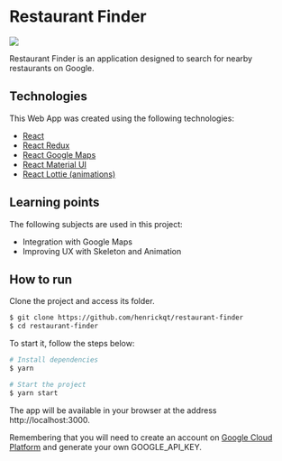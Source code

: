 # Restaurant Finder

![](https://github.com/Henrickqt/restaurant-finder/blob/master/assets/screen.jpg)

Restaurant Finder is an application designed to search for nearby restaurants on Google.

## Technologies

This Web App was created using the following technologies:

- [React](https://reactjs.org)
- [React Redux](https://react-redux.js.org/)
- [React Google Maps](https://www.npmjs.com/package/google-maps-react)
- [React Material UI](https://mui.com/getting-started/usage/)
- [React Lottie (animations)](https://www.npmjs.com/package/react-lottie)

## Learning points

The following subjects are used in this project:

- Integration with Google Maps
- Improving UX with Skeleton and Animation

## How to run

Clone the project and access its folder.

```bash
$ git clone https://github.com/henrickqt/restaurant-finder
$ cd restaurant-finder
```

To start it, follow the steps below:
```bash
# Install dependencies
$ yarn

# Start the project
$ yarn start
```
The app will be available in your browser at the address http://localhost:3000.

Remembering that you will need to create an account on [Google Cloud Platform](https://cloud.google.com/) and generate your own GOOGLE_API_KEY.
